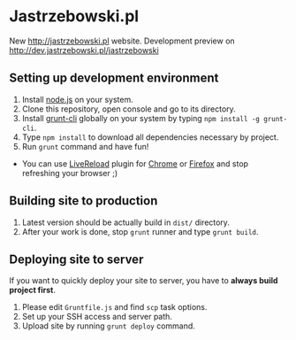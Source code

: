 Jastrzebowski.pl
==========

New http://jastrzebowski.pl website. Development preview on http://dev.jastrzebowski.pl/jastrzebowski

## Setting up development environment 
1. Install [node.js](http://nodejs.org) on your system. 
2. Clone this repository, open console and go to its directory. 
3. Install [grunt-cli](https://github.com/gruntjs/grunt-cli) globally on your system by typing `npm install -g grunt-cli`. 
4. Type `npm install` to download all dependencies necessary by project. 
5. Run `grunt` command and have fun! 

* You can use [LiveReload](http://livereload.com) plugin for [Chrome](https://chrome.google.com/webstore/detail/livereload/jnihajbhpnppcggbcgedagnkighmdlei) or [Firefox](https://addons.mozilla.org/pl/firefox/addon/livereload/) and stop refreshing your browser ;)

## Building site to production
1. Latest version should be actually build in `dist/` directory. 
2. After your work is done, stop `grunt` runner and type `grunt build`. 

## Deploying site to server

If you want to quickly deploy your site to server, you have to **always build project first**. 

1. Please edit `Gruntfile.js` and find `scp` task options. 
2. Set up your SSH access and server path. 
3. Upload site by running `grunt deploy` command. 
